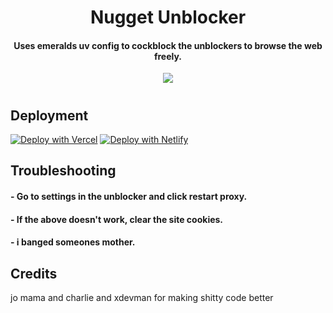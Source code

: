 <h1 align="center">Nugget Unblocker</h1>

<h4 align="center">Uses emeralds uv config to cockblock the unblockers to browse the web freely.</h3>

<p align="center">
<a href="(https://discord.com/invite/DHtCqX3vGx)">
  <img src="https://dcbadge.vercel.app/api/server/DHtCqx3vGx"/>
</a>
</p>
<h1></h1>
<h2>Deployment</h2>

[![Deploy with Vercel](https://vercel.com/button)](https://vercel.com/new/clone?repository-url=[https%3A%2F%2Fgithub.com%2Fdragon731012%2FDM-unbl0cker%2Ftree%2Fstatic](https://github.com/epicdev293/Nugget-lockerun))
[![Deploy with Netlify](https://www.netlify.com/img/deploy/button.svg)](https://app.netlify.com/start/deploy?repository=[https://github.com/dragon731012/DM-unbl0cker](https://github.com/epicdev293/Nugget-lockerun))

<h2>Troubleshooting</h2>

<h4> - Go to settings in the unblocker and click restart proxy.</h4>
<h4> - If the above doesn't work, clear the site cookies.</h4>
<h4> - i banged someones mother.</h4>
<h2>Credits</h2>
jo mama and charlie and xdevman for making shitty code better
